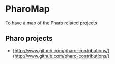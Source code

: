 # PharoMap
To have a map of the Pharo related projects


## Pharo projects

* [http://www.github.com/pharo-contributions/](http://www.github.com/pharo-contributions/)

